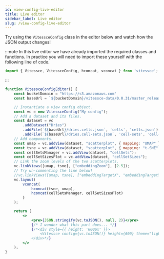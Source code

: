 ```yaml
---
id: view-config-live-editor
title: Live editor
sidebar_label: Live editor
slug: /view-config-live-editor
---
```


Try using the `VitessceConfig` class in the editor below and watch how the JSON output changes!

:::note
In this live editor we have already imported the required classes and functions. In practice you will need to import these yourself with the following line of code.

```js
import { Vitessce, VitessceConfig, hconcat, vconcat } from 'vitessce';
```
:::

```jsx live
function VitessceConfigEditor() {
    const bucketDomain = "https://s3.amazonaws.com"
    const baseUrl = `${bucketDomain}/vitessce-data/0.0.31/master_release/dries`;

    // Instantiate a view config object.
    const vc = new VitessceConfig("My config");
    // Add a dataset and its files.
    const dataset = vc
        .addDataset("Dries")
        .addFile(`${baseUrl}/dries.cells.json`, 'cells', 'cells.json')
        .addFile(`${baseUrl}/dries.cell-sets.json`, 'cell-sets', 'cell-sets.json');
    // Add components.
    const umap = vc.addView(dataset, "scatterplot", { mapping: "UMAP" });
    const tsne = vc.addView(dataset, "scatterplot", { mapping: "t-SNE" });
    const cellSetsManager = vc.addView(dataset, "cellSets");
    const cellSetSizesPlot = vc.addView(dataset, "cellSetSizes");
    // Link the zoom levels of the two scatterplots.
    vc.linkViews([umap, tsne], ["embeddingZoom"], [2.5]);
    // Try un-commenting the line below!
    //vc.linkViews([umap, tsne], ["embeddingTargetX", "embeddingTargetY"], [0, 0]);
    vc.layout(
        vconcat(
            hconcat(tsne, umap),
            hconcat(cellSetsManager, cellSetSizesPlot)
        )
    );

    return (
        <>
            <pre>{JSON.stringify(vc.toJSON(), null, 2)}</pre>
            {/* I wonder what this part does... */}
            {/*<div style={{ height: '600px' }}>
                <Vitessce config={vc.toJSON()} height={600} theme="light" />
            </div>*/}
        </>
    );
}
```